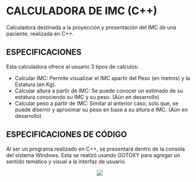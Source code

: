# CALCULADORA DE IMC (C++)
Calculadora destinada a la proyección y presentación del IMC de una paciente, realizada en C++. 

## ESPECIFICACIONES
Esta calculadora ofrece al usuario 3 tipos de calculos:
* Calcular IMC: Permite visualizar el IMC apartir del Peso (en metros) y la Estatura (en Kg).
* Calcular altura a partir de IMC: Se puede conocer un estimado de su estatura conociendo su IMC y su peso. (Aún en desarrollo)
* Calcular peso a partir de IMC: Similar al anterior caso, solo que, se puede disernir y aproximar su peso en base a su altura e IMC. (Aún en desarrollo)

## ESPECIFICACIONES DE CÓDIGO
Al ser un programa realizado en C++, se presentará dentro de la consola del sistema Windows. Esta se realizó usando GOTOXY para agregar un sentido temático y visual a la interfaz de usuario. 

<p align="center">
  <img src="calculator.png">
 </p>
  

